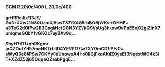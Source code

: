 #### GCM R 20/0c/400 L 20/0c/400
**grtfRReJlxFI3JF/**<br/>**GxDrXXw21NS0Uzm0jHswTSZfX4GBrbBO9jWKsI+DHHE=**<br/>**a3TeG2dOfPw2B3CxgkHctDGN3YZVkQ9VsUg3hknw0vPpE5oj02gjZInX7umqmeGQkYfvGKOc7uyBAv9q...**<br/><br/>
**SbyH7tD1+qhRKgmr**<br/>**jvQZOutYH57moNKTrtdlD4YEVFO7lwTXY0mCD1fP/v0=**<br/>**sWyQ6e88PSw7CKYy0dUnpwxA4Ho0IIGjFxqAKdZ0ysEf3NpeotWO4k3iT+XZdZ52j65QqqeOZeabPgqE...**